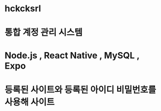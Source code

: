 # hckcksrl
# 통합 계정 관리 시스템
# Node.js , React Native , MySQL , Expo 
# 등록된 사이트와 등록된 아이디 비밀번호를 사용해 사이트 

